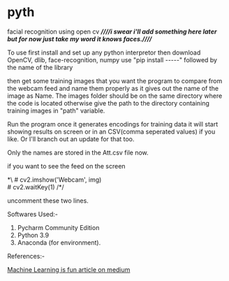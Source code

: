 # pyth
facial recognition using open cv
***////i swear i'll add something here later but for now just take my word it knows faces.////***

To use first install and set up any python interpretor 
then download OpenCV, dlib, face-recognition, numpy
use "pip install -----" followed by the name of the library

then get some training images that you want the program to compare from the webcam feed and name them properly as it gives out the name of the image as Name.
The images folder should be on the same directory where the code is located otherwise give the path to the directory containing training images in "path" variable.


Run the program once it generates encodings for training data it will start showing results on screen or in an CSV(comma seperated values) if you like. Or I'll branch out an update for that too.

Only the names are stored in the Att.csv file now.

if you want to see the feed on the screen 

\*\  # cv2.imshow('Webcam', img)                                                                                                                                                           
    # cv2.waitKey(1)
/*/

uncomment these two lines.

Softwares Used:-
1. Pycharm Community Edition
2. Python 3.9
3. Anaconda (for environment).

References:-


[Machine Learning is fun article on medium](https://medium.com/@ageitgey/machine-learning-is-fun-80ea3ec3c471)


